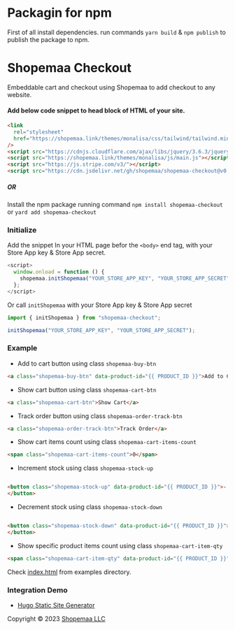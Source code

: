 # Packagin for npm

First of all install dependencies.
run commands `yarn build` & `npm publish` to publish the package to npm.

# Shopemaa Checkout

Embeddable cart and checkout using Shopemaa to add checkout to any website.

#### Add below code snippet to head block of HTML of your site.

```html
<link
  rel="stylesheet"
  href="https://shopemaa.link/themes/monalisa/css/tailwind/tailwind.min.css"
/>
<script src="https://cdnjs.cloudflare.com/ajax/libs/jquery/3.6.3/jquery.min.js"></script>
<script src="https://shopemaa.link/themes/monalisa/js/main.js"></script>
<script src="https://js.stripe.com/v3/"></script>
<script src="https://cdn.jsdelivr.net/gh/shopemaa/shopemaa-checkout@v0.0.6/shopemaa.js"></script>
```

##### OR

Install the npm package running command
`npm install shopemaa-checkout` or `yard add shopemaa-checkout`

### Initialize

Add the snippet In your HTML page befor the `<body>` end tag, with your Store App key & Store App secret.

```js
<script>
  window.onload = function () {
    shopemaa.initShopemaa("YOUR_STORE_APP_KEY", "YOUR_STORE_APP_SECRET");
  };
</script>
```

Or call `initShopemaa` with your Store App key & Store App secret

```js
import { initShopemaa } from "shopemaa-checkout";

initShopemaa("YOUR_STORE_APP_KEY", "YOUR_STORE_APP_SECRET");
```

### Example

* Add to cart button using class `shopemaa-buy-btn`

```html
<a class="shopemaa-buy-btn" data-product-id="{{ PRODUCT_ID }}">Add to Cart</a>
```

* Show cart button using class `shopemaa-cart-btn`

```html
<a class="shopemaa-cart-btn">Show Cart</a>
```

* Track order button using class `shopemaa-order-track-btn`

```html
<a class="shopemaa-order-track-btn">Track Order</a>
```

* Show cart items count using class `shopemaa-cart-items-count`

```html
<span class="shopemaa-cart-items-count">0</span>
```

* Increment stock using class `shopemaa-stock-up`

```html

<button class="shopemaa-stock-up" data-product-id="{{ PRODUCT_ID }}">-
</button>
```

* Decrement stock using class `shopemaa-stock-down`

```html

<button class="shopemaa-stock-down" data-product-id="{{ PRODUCT_ID }}">-
</button>
```

* Show specific product items count using class `shopemaa-cart-item-qty`

```html
<span class="shopemaa-cart-item-qty" data-product-id="{{ PRODUCT_ID }}">0</span>
```

Check [index.html](./examples/index.html) from examples directory.

### Integration Demo

* [Hugo Static Site Generator](https://github.com/shopemaa/hargo-hugo)

Copyright © 2023 [Shopemaa LLC](https://shopemaa.com)
